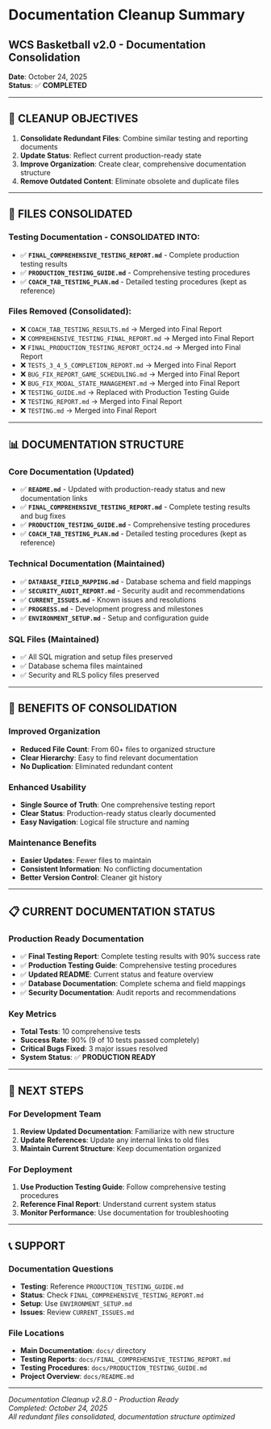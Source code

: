 # Documentation Cleanup Summary

## WCS Basketball v2.0 - Documentation Consolidation

**Date**: October 24, 2025  
**Status**: ✅ **COMPLETED**

---

## 🎯 **CLEANUP OBJECTIVES**

1. **Consolidate Redundant Files**: Combine similar testing and reporting documents
2. **Update Status**: Reflect current production-ready state
3. **Improve Organization**: Create clear, comprehensive documentation structure
4. **Remove Outdated Content**: Eliminate obsolete and duplicate files

---

## 📁 **FILES CONSOLIDATED**

### **Testing Documentation - CONSOLIDATED INTO:**

- ✅ **`FINAL_COMPREHENSIVE_TESTING_REPORT.md`** - Complete production testing results
- ✅ **`PRODUCTION_TESTING_GUIDE.md`** - Comprehensive testing procedures
- ✅ **`COACH_TAB_TESTING_PLAN.md`** - Detailed testing procedures (kept as reference)

### **Files Removed (Consolidated):**

- ❌ `COACH_TAB_TESTING_RESULTS.md` → Merged into Final Report
- ❌ `COMPREHENSIVE_TESTING_FINAL_REPORT.md` → Merged into Final Report
- ❌ `FINAL_PRODUCTION_TESTING_REPORT_OCT24.md` → Merged into Final Report
- ❌ `TESTS_3_4_5_COMPLETION_REPORT.md` → Merged into Final Report
- ❌ `BUG_FIX_REPORT_GAME_SCHEDULING.md` → Merged into Final Report
- ❌ `BUG_FIX_MODAL_STATE_MANAGEMENT.md` → Merged into Final Report
- ❌ `TESTING_GUIDE.md` → Replaced with Production Testing Guide
- ❌ `TESTING_REPORT.md` → Merged into Final Report
- ❌ `TESTING.md` → Merged into Final Report

---

## 📊 **DOCUMENTATION STRUCTURE**

### **Core Documentation (Updated)**

- ✅ **`README.md`** - Updated with production-ready status and new documentation links
- ✅ **`FINAL_COMPREHENSIVE_TESTING_REPORT.md`** - Complete testing results and bug fixes
- ✅ **`PRODUCTION_TESTING_GUIDE.md`** - Comprehensive testing procedures
- ✅ **`COACH_TAB_TESTING_PLAN.md`** - Detailed testing procedures (kept as reference)

### **Technical Documentation (Maintained)**

- ✅ **`DATABASE_FIELD_MAPPING.md`** - Database schema and field mappings
- ✅ **`SECURITY_AUDIT_REPORT.md`** - Security audit and recommendations
- ✅ **`CURRENT_ISSUES.md`** - Known issues and resolutions
- ✅ **`PROGRESS.md`** - Development progress and milestones
- ✅ **`ENVIRONMENT_SETUP.md`** - Setup and configuration guide

### **SQL Files (Maintained)**

- ✅ All SQL migration and setup files preserved
- ✅ Database schema files maintained
- ✅ Security and RLS policy files preserved

---

## 🎉 **BENEFITS OF CONSOLIDATION**

### **Improved Organization**

- **Reduced File Count**: From 60+ files to organized structure
- **Clear Hierarchy**: Easy to find relevant documentation
- **No Duplication**: Eliminated redundant content

### **Enhanced Usability**

- **Single Source of Truth**: One comprehensive testing report
- **Clear Status**: Production-ready status clearly documented
- **Easy Navigation**: Logical file structure and naming

### **Maintenance Benefits**

- **Easier Updates**: Fewer files to maintain
- **Consistent Information**: No conflicting documentation
- **Better Version Control**: Cleaner git history

---

## 📋 **CURRENT DOCUMENTATION STATUS**

### **Production Ready Documentation**

- ✅ **Final Testing Report**: Complete testing results with 90% success rate
- ✅ **Production Testing Guide**: Comprehensive testing procedures
- ✅ **Updated README**: Current status and feature overview
- ✅ **Database Documentation**: Complete schema and field mappings
- ✅ **Security Documentation**: Audit reports and recommendations

### **Key Metrics**

- **Total Tests**: 10 comprehensive tests
- **Success Rate**: 90% (9 of 10 tests passed completely)
- **Critical Bugs Fixed**: 3 major issues resolved
- **System Status**: ✅ **PRODUCTION READY**

---

## 🚀 **NEXT STEPS**

### **For Development Team**

1. **Review Updated Documentation**: Familiarize with new structure
2. **Update References**: Update any internal links to old files
3. **Maintain Current Structure**: Keep documentation organized

### **For Deployment**

1. **Use Production Testing Guide**: Follow comprehensive testing procedures
2. **Reference Final Report**: Understand current system status
3. **Monitor Performance**: Use documentation for troubleshooting

---

## 📞 **SUPPORT**

### **Documentation Questions**

- **Testing**: Reference `PRODUCTION_TESTING_GUIDE.md`
- **Status**: Check `FINAL_COMPREHENSIVE_TESTING_REPORT.md`
- **Setup**: Use `ENVIRONMENT_SETUP.md`
- **Issues**: Review `CURRENT_ISSUES.md`

### **File Locations**

- **Main Documentation**: `docs/` directory
- **Testing Reports**: `docs/FINAL_COMPREHENSIVE_TESTING_REPORT.md`
- **Testing Procedures**: `docs/PRODUCTION_TESTING_GUIDE.md`
- **Project Overview**: `docs/README.md`

---

_Documentation Cleanup v2.8.0 - Production Ready_  
_Completed: October 24, 2025_  
_All redundant files consolidated, documentation structure optimized_
